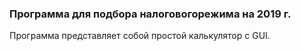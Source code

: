 ### Программа для подбора налоговогорежима на 2019 г.
Программа представляет собой простой калькулятор с GUI.
